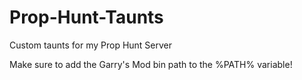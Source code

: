 Prop-Hunt-Taunts
================

Custom taunts for my Prop Hunt Server

Make sure to add the Garry's Mod bin path to the %PATH% variable!
